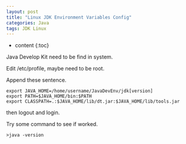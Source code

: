 ```yaml
---
layout: post
title: "Linux JDK Environment Variables Config"
categories: Java
tags: JDK Linux
---
```


* content
{:toc}





Java Develop Kit need to be find in system.

Edit /etc/profile, maybe need to be root.

Append these sentence.

```
export JAVA_HOME=/home/username/JavaDevEnv/jdk[version]
export PATH=$JAVA_HOME/bin:$PATH
export CLASSPATH=.:$JAVA_HOME/lib/dt.jar:$JAVA_HOME/lib/tools.jar
```

then logout and login.

Try some command to see if worked.

```
>java -version
```

